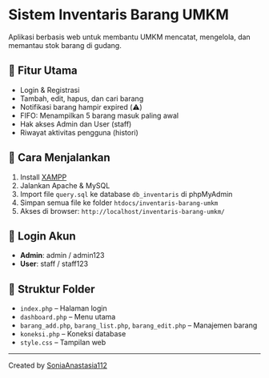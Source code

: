 # Sistem Inventaris Barang UMKM

Aplikasi berbasis web untuk membantu UMKM mencatat, mengelola, dan memantau stok barang di gudang.

## 📌 Fitur Utama
- Login & Registrasi
- Tambah, edit, hapus, dan cari barang
- Notifikasi barang hampir expired (⚠️)
- FIFO: Menampilkan 5 barang masuk paling awal
- Hak akses Admin dan User (staff)
- Riwayat aktivitas pengguna (histori)

## 🚀 Cara Menjalankan
1. Install [XAMPP](https://www.apachefriends.org/)
2. Jalankan Apache & MySQL
3. Import file `query.sql` ke database `db_inventaris` di phpMyAdmin
4. Simpan semua file ke folder `htdocs/inventaris-barang-umkm`
5. Akses di browser: `http://localhost/inventaris-barang-umkm/`

## 🔐 Login Akun
- **Admin**: admin / admin123
- **User**: staff / staff123

## 📁 Struktur Folder
- `index.php` – Halaman login
- `dashboard.php` – Menu utama
- `barang_add.php`, `barang_list.php`, `barang_edit.php` – Manajemen barang
- `koneksi.php` – Koneksi database
- `style.css` – Tampilan web

---

Created by [SoniaAnastasia112](https://github.com/SoniaAnastasia112)
